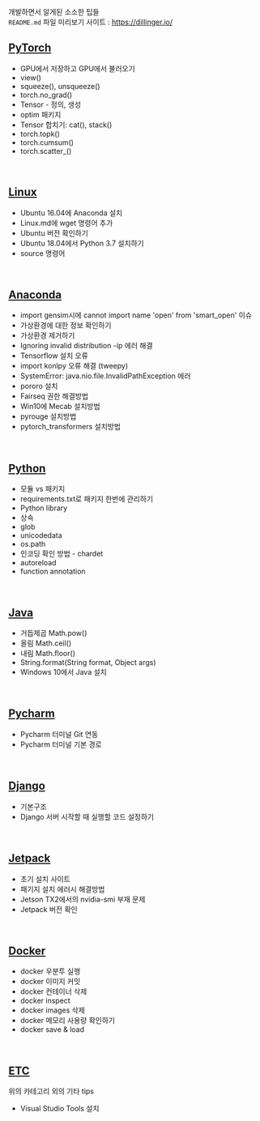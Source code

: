개발하면서 알게된 소소한 팁들 <br>
`README.md` 파일 미리보기 사이트 : https://dillinger.io/
<br>

## [PyTorch](https://github.com/jeewoo1025/Tips/blob/master/PyTorch.md)
* GPU에서 저장하고 GPU에서 불러오기
* view()
* squeeze(), unsqueeze()
* torch.no_grad()
* Tensor - 정의, 생성
* optim 패키지
* Tensor 합치기: cat(), stack()
* torch.topk()
* torch.cumsum()
* torch.scatter_()
<br>

## [Linux](https://github.com/jeewoo1025/Tips/blob/master/Linux.md) 
* Ubuntu 16.04에 Anaconda 설치
* Linux.md에 wget 명령어 추가
* Ubuntu 버전 확인하기
* Ubuntu 18.04에서 Python 3.7 설치하기
* source 명령어
<br>

## [Anaconda](https://github.com/jeewoo1025/Tips/blob/master/Anaconda.md)
* import gensim시에 cannot import name 'open' from 'smart_open' 이슈
* 가상환경에 대한 정보 확인하기
* 가상환경 제거하기
* Ignoring invalid distribution -ip 에러 해결
* Tensorflow 설치 오류
* import konlpy 오류 해결 (tweepy) 
* SystemError: java.nio.file.InvalidPathException 에러
* pororo 설치 
* Fairseq 권한 해결방법
* Win10에 Mecab 설치방법
* pyrouge 설치방법
* pytorch_transformers 설치방법
<br>

## [Python](https://github.com/jeewoo1025/Tips/blob/master/Python.md) 
* 모듈 vs 패키지
* requirements.txt로 패키지 한번에 관리하기
* Python library
* 상속
* glob
* unicodedata
* os.path
* 인코딩 확인 방법 - chardet
* autoreload
* function annotation
<br>

## [Java](https://github.com/jeewoo1025/Tips/blob/master/Java.md)
* 거듭제곱 Math.pow()
* 올림 Math.ceil()
* 내림 Math.floor()
* String.format(String format, Object args)
* Windows 10에서 Java 설치
<br>

## [Pycharm](https://github.com/jeewoo1025/Tips/blob/master/Pycharm.md) 
* Pycharm 터미널 Git 연동
* Pycharm 터미널 기본 경로
<br>

## [Django](https://github.com/jeewoo1025/Tips/blob/master/Django.md)
* 기본구조
* Django 서버 시작할 때 실행할 코드 설정하기
<br>

## [Jetpack](https://github.com/jeewoo1025/Tips/blob/master/Jetpack.md)
* 초기 설치 사이트
* 패기지 설치 에러시 해결방법
* Jetson TX2에서의 nvidia-smi 부재 문제
* Jetpack 버전 확인
<br>

## [Docker](https://github.com/jeewoo1025/Tips/blob/master/Docker.md)
* docker 우분투 실행
* docker 이미지 커밋
* docker 컨테이너 삭제
* docker inspect
* docker images 삭제
* docker 메모리 사용량 확인하기
* docker save & load
<br>

## [ETC](https://github.com/jeewoo1025/Tips/blob/master/ETC.md)
위의 카테고리 외의 기타 tips
* Visual Studio Tools 설치
<br>
